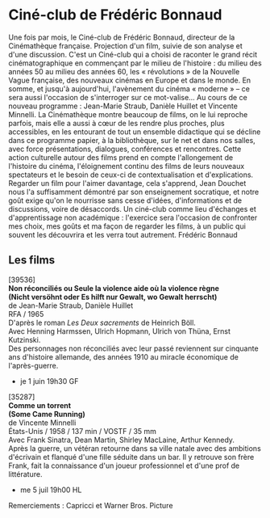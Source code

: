 # Ciné-club de Frédéric Bonnaud

Une fois par mois, le Ciné-club de Frédéric Bonnaud, directeur de la Cinémathèque française. Projection d'un film, suivie de son analyse et d'une discussion. C'est un Ciné-club qui a choisi de raconter le grand récit cinématographique en commençant par le milieu de l'histoire : du milieu des années 50 au milieu des années 60, les « révolutions » de la Nouvelle Vague française, des nouveaux cinémas en Europe et dans le monde. En somme, et jusqu'à aujourd'hui, l'avènement du cinéma « moderne » – ce sera aussi l'occasion de s'interroger sur ce mot-valise... Au cours de ce nouveau programme : Jean-Marie Straub, Danièle Huillet et Vincente Minnelli. La Cinémathèque montre beaucoup de films, on le lui reproche parfois, mais elle a aussi à cœur de les rendre plus proches, plus accessibles, en les entourant de tout un ensemble didactique qui se décline dans ce programme papier, à la bibliothèque, sur le net et dans nos salles, avec force présentations, dialogues, conférences et rencontres. Cette action culturelle autour des films prend en compte l'allongement de l'histoire du cinéma, l'éloignement continu des films de leurs nouveaux spectateurs et le besoin de ceux-ci de contextualisation et d'explications. Regarder un film pour l'aimer davantage, cela s'apprend, Jean Douchet nous l'a suffisamment démontré par son enseignement socratique, et notre goût exige qu'on le nourrisse sans cesse d'idées, d'informations et de discussions, voire de désaccords. Un ciné-club comme lieu d'échanges et d'apprentissage non académique : l'exercice sera l'occasion de confronter mes choix, mes goûts et ma façon de regarder les films, à un public qui souvent les découvrira et les verra tout autrement. Frédéric Bonnaud

## Les films

[39536]  
**Non réconciliés ou Seule la violence aide où la violence règne**  
**(Nicht versöhnt oder Es hilft nur Gewalt, wo Gewalt herrscht)**  
de Jean-Marie Straub, Danièle Huillet  
RFA / 1965  
D'après le roman _Les Deux sacrements_ de Heinrich Böll.  
Avec Henning Harmssen, Ulrich Hopmann, Ulrich von Thüna, Ernst Kutzinski.  
Des personnages non réconciliés avec leur passé reviennent sur cinquante ans d'histoire allemande, des années 1910 au miracle économique de l'après-guerre.

- je 1 juin 19h30 GF

[35287]  
**Comme un torrent**  
**(Some Came Running)**  
de Vincente Minnelli  
États-Unis / 1958 / 137 min / VOSTF / 35 mm  
Avec Frank Sinatra, Dean Martin, Shirley MacLaine, Arthur Kennedy.  
Après la guerre, un vétéran retourne dans sa ville natale avec des ambitions d'écrivain et flanqué d'une fille séduite dans un bar. Il y retrouve son frère Frank, fait la connaissance d'un joueur professionnel et d'une prof de littérature.

- me 5 juil 19h00 HL

Remerciements : Capricci et Warner Bros. Picture